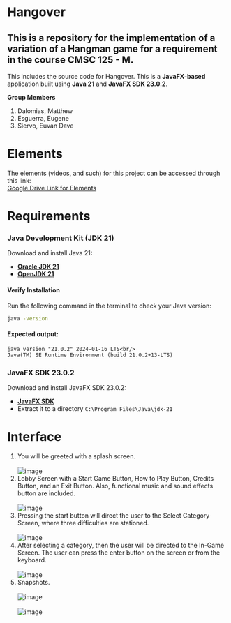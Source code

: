 # Hangover
## This is a repository for the implementation of a variation of a Hangman game for a requirement in the course CMSC 125 - M.

This includes the source code for Hangover. This is a **JavaFX-based** application built using **Java 21** and **JavaFX SDK 23.0.2**.

**Group Members**
  1. Dalomias, Matthew
  2. Esguerra, Eugene 
  3. Siervo, Euvan Dave

# Elements

The elements (videos, and such) for this project can be accessed through this link:<br/>
[Google Drive Link for Elements](https://drive.google.com/drive/folders/1Il7qDbXSA1z9Wi97Sb6Amgke5ejAP4kV?usp=sharing)<br/>

# Requirements  

### Java Development Kit (JDK 21)  
Download and install Java 21:  
- **[Oracle JDK 21](https://www.oracle.com/java/technologies/javase/jdk21-archive-downloads.html)**
- **[OpenJDK 21](https://jdk.java.net/21/)**  

#### Verify Installation  
Run the following command in the terminal to check your Java version:  
```sh
java -version
```
#### Expected output:<br/>
```
java version "21.0.2" 2024-01-16 LTS<br/>
Java(TM) SE Runtime Environment (build 21.0.2+13-LTS)
```
### JavaFX SDK 23.0.2
Download and install JavaFX SDK 23.0.2:  
- **[JavaFX SDK](https://openjfx.io/)**
- Extract it to a directory `C:\Program Files\Java\jdk-21`

# Interface
1. You will be greeted with a splash screen.<br/><br/>![image](https://github.com/user-attachments/assets/0762dfe5-edb8-42ae-9939-85041413051b)<br/>
2. Lobby Screen with a Start Game Button, How to Play Button, Credits Button, and an Exit Button. Also, functional music and sound effects button are included.<br/><br/>![image](https://github.com/user-attachments/assets/3db2f837-c74a-4db4-9bb9-2176d978dba4)<br/>
3. Pressing the start button will direct the user to the Select Category Screen, where three difficulties are stationed.<br/><br/>![image](https://github.com/user-attachments/assets/e905aebc-5966-41f5-96c9-9b48bbb820bc)<br/>
4. After selecting a category, then the user will be directed to the In-Game Screen. The user can press the enter button on the screen or from the keyboard. <br/><br/>![image](https://github.com/user-attachments/assets/6ab1222b-b48f-4764-b4c6-0ac70d8edd95)<br/>
5. Snapshots.<br/><br/>![image](https://github.com/user-attachments/assets/2f07d76c-101d-4d42-a0ab-6aa28b540bf8)<br/><br/>![image](https://github.com/user-attachments/assets/c44bfd0b-4da4-41c2-b21c-e502180936ed)<br/>







